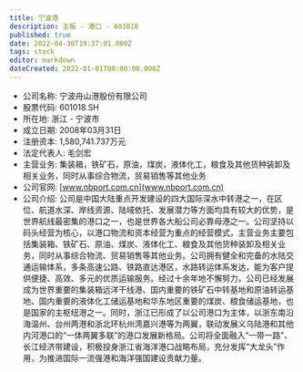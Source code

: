 ```yaml
---
title: 宁波港
description: 主板 - 港口 - 601018
published: true
date: 2022-04-30T19:37:01.000Z
tags: stock
editor: markdown
dateCreated: 2022-01-01T00:00:00.000Z
---
```


- 公司名称: 宁波舟山港股份有限公司
- 股票代码: 601018.SH
- 所在地: 浙江 - 宁波市
- 成立日期: 2008年03月31日
- 注册资本: 1,580,741.737万元
- 法定代表人: 毛剑宏
- 主营业务: 集装箱，铁矿石，原油，煤炭，液体化工，粮食及其他货种装卸及相关业务，同时从事综合物流，贸易销售等其他业务
- 公司官网: [www.nbport.com.cn](www.nbport.com.cn)
- 公司介绍: 公司是中国大陆重点开发建设的四大国际深水中转港之一，在区位、航道水深、岸线资源、陆域依托、发展潜力等方面均具有较大的优势，是世界航线最密集的港口之一，也是世界各大船公司必靠母港之一。公司坚持以码头经营为核心，以港口物流和资本经营为重点的经营模式，主营业务主要包括集装箱、铁矿石、原油、煤炭、液体化工、粮食及其他货种装卸及相关业务，同时从事综合物流、贸易销售等其他业务。公司拥有健全和完备的水陆交通运输体系，多条高速公路、铁路直达港区，水路转运体系发达，能为客户提供便捷、高效、多元的优质运输服务。经过十余年地不懈努力，公司已经发展成为世界重要的集装箱远洋干线港、国内重要的铁矿石中转基地和原油转运基地、国内重要的液体化工储运基地和华东地区重要的煤炭、粮食储运基地，也是国家的主枢纽港之一。同时，浙江已形成了以公司港口为主体，以浙东南沿海温州、台州两港和浙北环杭州湾嘉兴港等为两翼，联动发展义乌陆港和其他内河港口的“一体两翼多联”的港口发展新格局。公司将全面融入“一带一路”、长江经济带建设，积极投身浙江省海洋港口战略布局，充分发挥“大龙头”作用，为推进国际一流强港和海洋强国建设贡献力量。



